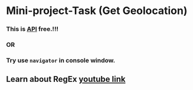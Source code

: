 # Mini-project-Task (Get Geolocation)

### This is [API](https://json.geoiplookup.io/) free.!!! 

### OR

### Try use `navigator` in console window.


## Learn about RegEx  [youtube link](https://www.youtube.com/embed/EiRGUNrz9MY)

